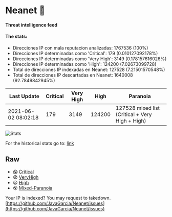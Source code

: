 # Neanet :hocho:
#### Threat intelligence feed
#### The stats:

- Direcciones IP con mala reputacion analizadas: 1767536 (100%)
- Direcciones IP determinadas como 'Critical':  179 (0.010127092178%)
- Direcciones IP determinadas como 'Very High':  3149 (0.178157616026%)
- Direcciones IP determinadas como 'High':  124200 (7.02673099728)
- Total de direcciones IP indexadas en Neanet:  127528 (7.21501570548%)
- Total de direcciones IP descartadas en Neanet:  1640008 (92.7849842945%)

| Last Update | Critical | Very High | High | Paranoia |
| --- | --- | --- | --- | --- |
| 2021-06-02 08:02:18 | 179 | 3149 | 124200 | 127528 mixed list (Critical + Very High + High)|

![Stats](https://docs.google.com/spreadsheets/d/e/2PACX-1vSnaNMIXVabIpDJjufMlzH7poXnshF3mgd8Is1g9ytUEzVsP5my4Trn8f-xkoLLQ38xpL3HtmUexLo6/pubchart?oid=501124687&format=image)

For the historical stats go to: [link](/stats.csv)
## Raw
- :scream: [Critical](https://raw.githubusercontent.com/JavaGarcia/Neanet/master/blacklists/neanet_critical.txt)
- :fearful: [VeryHigh](https://raw.githubusercontent.com/JavaGarcia/Neanet/master/blacklists/neanet_veryHigh.txtt)
- :frowning: [High](https://raw.githubusercontent.com/JavaGarcia/Neanet/master/blacklists/neanet_high.txt)
- :dizzy_face: [Mixed-Paranoia](https://raw.githubusercontent.com/JavaGarcia/Neanet/master/blacklists/neanet_all.txt)


Your IP is indexed? You may request to takedown. [https://github.com/JavaGarcia/Neanet/issues](https://github.com/JavaGarcia/Neanet/issues)





























































































































































































































































































































































































































































































































































































































































































































































































































































































































































































































































































































































































































































































































































































































































































































































































































































































































































































































































































































































































































































































































































































































































































































































































































































































































































































































































































































































































































































































































































































































































































































































































































































































































































































































































































































































































































































































































































































































































































































































































































































































































































































































































































































































































































































































































































































































































































































































































































































































































































































































































































































































































































































































































































































































































































































































































































































































































































































































































































































































































































































































































































































































































































































































































































































































































































































































































































































































































































































































































































